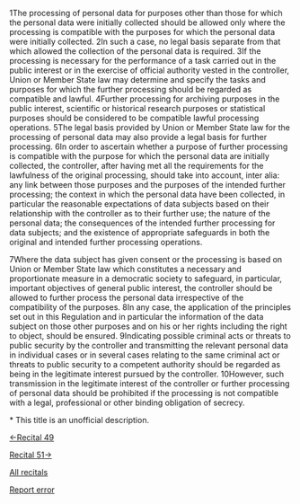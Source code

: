 
1The processing of personal data for purposes other than those for which the personal data were initially collected should be allowed only where the processing is compatible with the purposes for which the personal data were initially collected. 2In such a case, no legal basis separate from that which allowed the collection of the personal data is required. 3If the processing is necessary for the performance of a task carried out in the public interest or in the exercise of official authority vested in the controller, Union or Member State law may determine and specify the tasks and purposes for which the further processing should be regarded as compatible and lawful. 4Further processing for archiving purposes in the public interest, scientific or historical research purposes or statistical purposes should be considered to be compatible lawful processing operations. 5The legal basis provided by Union or Member State law for the processing of personal data may also provide a legal basis for further processing. 6In order to ascertain whether a purpose of further processing is compatible with the purpose for which the personal data are initially collected, the controller, after having met all the requirements for the lawfulness of the original processing, should take into account, inter alia: any link between those purposes and the purposes of the intended further processing; the context in which the personal data have been collected, in particular the reasonable expectations of data subjects based on their relationship with the controller as to their further use; the nature of the personal data; the consequences of the intended further processing for data subjects; and the existence of appropriate safeguards in both the original and intended further processing operations.


7Where the data subject has given consent or the processing is based on Union or Member State law which constitutes a necessary and proportionate measure in a democratic society to safeguard, in particular, important objectives of general public interest, the controller should be allowed to further process the personal data irrespective of the compatibility of the purposes. 8In any case, the application of the principles set out in this Regulation and in particular the information of the data subject on those other purposes and on his or her rights including the right to object, should be ensured. 9Indicating possible criminal acts or threats to public security by the controller and transmitting the relevant personal data in individual cases or in several cases relating to the same criminal act or threats to public security to a competent authority should be regarded as being in the legitimate interest pursued by the controller. 10However, such transmission in the legitimate interest of the controller or further processing of personal data should be prohibited if the processing is not compatible with a legal, professional or other binding obligation of secrecy.


\* This title is an unofficial description.




[←Recital 49](https://gdpr-info.eu/recitals/no-49/ "49 - Network and Information Security as Overriding Legitimate Interest")


[Recital 51→](https://gdpr-info.eu/recitals/no-51/ "51 - Protecting Sensitive Personal Data")


[All recitals](https://gdpr-info.eu/recitals/)

[Report error](https://gdpr-info.eu/gf/?TB_iframe=true&height=306 "Your message")

